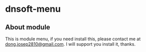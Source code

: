 # dnsoft-menu
## About module
This is module menu, if you need install this, please contact me at dong.josep2810@gmail.com. I will support you install it, thanks.
